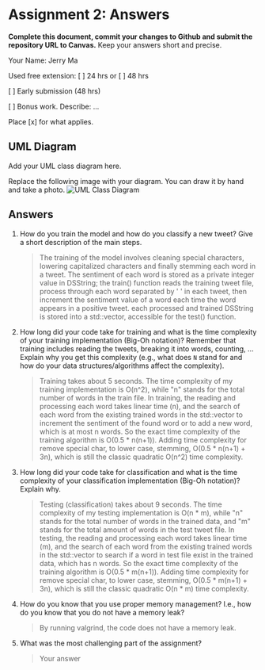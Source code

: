 # Assignment 2: Answers

**Complete this document, commit your changes to Github and submit the repository URL to Canvas.** Keep your answers short and precise.

Your Name: Jerry Ma

Used free extension: [ ] 24 hrs or [ ] 48 hrs

[ ] Early submission (48 hrs)

[ ] Bonus work. Describe: ...

Place [x] for what applies.


## UML Diagram

Add your UML class diagram here.

Replace the following image with your diagram. You can draw it by hand and take a photo.
![UML Class Diagram](UML_class.png)

## Answers

1. How do you train the model and how do you classify a new tweet? Give a short description of the main steps.

   > The training of the model involves cleaning special characters, lowering capitalized characters and finally stemming each word in a tweet. The sentiment of each word is stored as a private integer value in DSString; the train() function reads the training tweet file, process through each word separated by ' ' in each tweet, then increment the sentiment value of a word each time the word appears in a positive tweet. each processed and trained DSString is stored into a std::vector, accessible for the test() function. 

2. How long did your code take for training and what is the time complexity of your training implementation (Big-Oh notation)? Remember that training includes reading the tweets, breaking it into words, counting, ... Explain why you get this complexity (e.g., what does `N` stand for and how do your data structures/algorithms affect the complexity).

   > Training takes about 5 seconds. The time complexity of my training implementation is O(n^2), while "n" stands for the total number of words in the train file. In training, the reading and processing each word takes linear time (n), and the search of each word from the existing trained words in the std::vector to increment the sentiment of the found word or to add a new word, which is at most n words. So the exact time complexity of the training algorithm is O(0.5 * n(n+1)). Adding time complexity for remove special char, to lower case, stemming, O(0.5 * n(n+1) + 3n), which is still the classic quadratic O(n^2) time complexity.

3. How long did your code take for classification and what is the time complexity of your classification implementation (Big-Oh notation)? Explain why.

   > Testing (classification) takes about 9 seconds. The time complexity of my testing implementation is O(n * m), while "n" stands for the total number of words in the trained data, and "m" stands for the total amount of words in the test tweet file. In testing, the reading and processing each word takes linear time (m), and the search of each word from the existing trained words in the std::vector to search if a word in test file exist in the trained data, which has n words. So the exact time complexity of the training algorithm is O(0.5 * m(n+1)). Adding time complexity for remove special char, to lower case, stemming, O(0.5 * m(n+1) + 3n), which is still the classic quadratic O(n * m) time complexity.

4. How do you know that you use proper memory management? I.e., how do you know that you do not have
   a memory leak?

   > By running valgrind, the code does not have a memory leak.

5. What was the most challenging part of the assignment?

   > Your answer